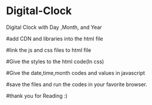# Digital-Clock
Digital Clock with Day ,Month, and Year

#add CDN and libraries into the html file

#link the js and css files to html file

#Give the styles to the html code(In css)

#Give the date,time,month codes and values in javascript

#save the files and run the codes in your favorite browser.

#thank you for Reading :)
